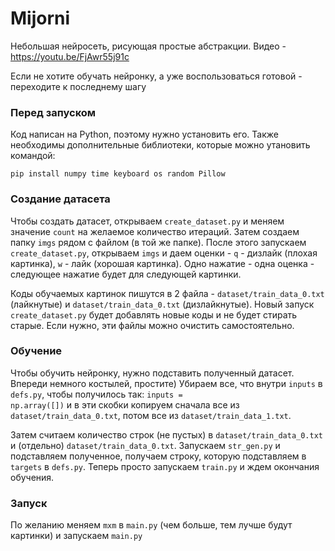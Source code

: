 # Mijorni
Небольшая нейросеть, рисующая простые абстракции. Видео - https://youtu.be/FjAwr55j91c

Если не хотите обучать нейронку, а уже воспользоваться готовой - переходите к последнему шагу


### Перед запуском

Код написан на Python, поэтому нужно установить его. Также необходимы дополнительные библиотеки, которые можно утановить командой:

<code>pip install numpy time keyboard os random Pillow</code>


### Создание датасета
Чтобы создать датасет, открываем <code>create_dataset.py</code> и меняем значение <code>count</code> на желаемое количество итераций. Затем создаем папку <code>imgs</code> рядом с файлом (в той же папке). После этого запускаем <code>create_dataset.py</code>, открываем <code>imgs</code> и даем оценки - <code>q</code> - дизлайк (плохая картинка), <code>w</code> - лайк (хорошая картинка). Одно нажатие - одна оценка - следующее нажатие будет для следующей картинки.

Коды обучаемых картинок пишутся в 2 файла - <code>dataset/train_data_0.txt</code> (лайкнутые) и <code>dataset/train_data_0.txt</code> (дизлайкнутые). Новый запуск <code>create_dataset.py</code> будет добавлять новые коды и не будет стирать старые. Если нужно, эти файлы можно очистить самостоятельно.


### Обучение
Чтобы обучить нейронку, нужно подставить полученный датасет. Впереди немного костылей, простите) Убираем все, что внутри <code>inputs</code> в <code>defs.py</code>, чтобы получилось так: <code>inputs = np.array([])</code> и в эти скобки копируем сначала все из <code>dataset/train_data_0.txt</code>, потом все из <code>dataset/train_data_1.txt</code>.

Затем считаем количество строк (не пустых) в <code>dataset/train_data_0.txt</code> и (отдельно) <code>dataset/train_data_0.txt</code>. Запускаем <code>str_gen.py</code> и подставляем полученное, получаем строку, которую подставляем в <code>targets</code> в <code>defs.py</code>. Теперь просто запускаем <code>train.py</code> и ждем окончания обучения.


### Запуск
По желанию меняем <code>mxm</code> в <code>main.py</code> (чем больше, тем лучше будут картинки) и запускаем <code>main.py</code>
